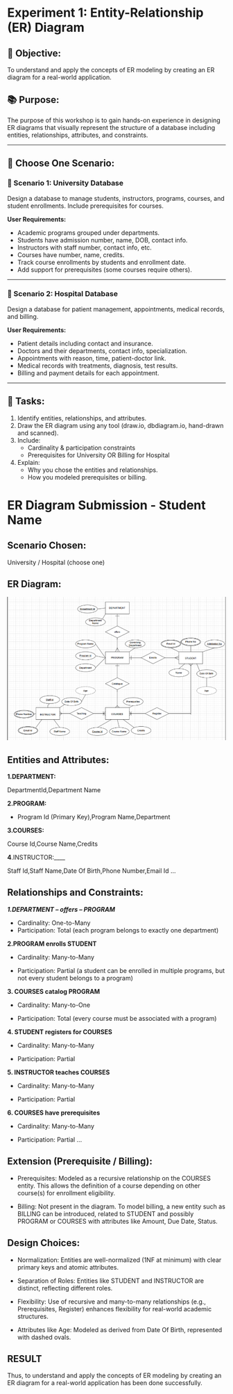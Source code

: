 # Experiment 1: Entity-Relationship (ER) Diagram

## 🎯 Objective:
To understand and apply the concepts of ER modeling by creating an ER diagram for a real-world application.

## 📚 Purpose:
The purpose of this workshop is to gain hands-on experience in designing ER diagrams that visually represent the structure of a database including entities, relationships, attributes, and constraints.

---

## 🧪 Choose One Scenario:

### 🔹 Scenario 1: University Database
Design a database to manage students, instructors, programs, courses, and student enrollments. Include prerequisites for courses.

**User Requirements:**
- Academic programs grouped under departments.
- Students have admission number, name, DOB, contact info.
- Instructors with staff number, contact info, etc.
- Courses have number, name, credits.
- Track course enrollments by students and enrollment date.
- Add support for prerequisites (some courses require others).

---

### 🔹 Scenario 2: Hospital Database
Design a database for patient management, appointments, medical records, and billing.

**User Requirements:**
- Patient details including contact and insurance.
- Doctors and their departments, contact info, specialization.
- Appointments with reason, time, patient-doctor link.
- Medical records with treatments, diagnosis, test results.
- Billing and payment details for each appointment.

---

## 📝 Tasks:
1. Identify entities, relationships, and attributes.
2. Draw the ER diagram using any tool (draw.io, dbdiagram.io, hand-drawn and scanned).
3. Include:
   - Cardinality & participation constraints
   - Prerequisites for University OR Billing for Hospital
4. Explain:
   - Why you chose the entities and relationships.
   - How you modeled prerequisites or billing.

# ER Diagram Submission - Student Name

## Scenario Chosen:
University / Hospital (choose one)

## ER Diagram:
![alt text](image.png)

## Entities and Attributes:
__1.__DEPARTMENT:____

DepartmentId,Department Name

__2.__PROGRAM__:__

* Program Id (Primary Key),Program Name,Department 

__3.__COURSES:____

Course Id,Course Name,Credits

__4__.INSTRUCTOR:____

Staff Id,Staff Name,Date Of Birth,Phone Number,Email Id
...

## Relationships and Constraints:
___1._DEPARTMENT – offers – PROGRAM____

* Cardinality: One-to-Many
* Participation: Total (each program belongs to exactly one department)

__2.PROGRAM enrolls STUDENT__

* Cardinality: Many-to-Many

* Participation: Partial (a student can be enrolled in multiple programs, but not every student belongs to a program)

__3. COURSES catalog PROGRAM__

* Cardinality: Many-to-One

* Participation: Total (every course must be associated with a program)

__4. STUDENT registers for COURSES__

* Cardinality: Many-to-Many

* Participation: Partial

__5. INSTRUCTOR teaches COURSES__

* Cardinality: Many-to-Many

* Participation: Partial

__6. COURSES have prerequisites__
* Cardinality: Many-to-Many

* Participation: Partial ...


## Extension (Prerequisite / Billing):
* Prerequisites: Modeled as a recursive relationship on the COURSES entity. This allows the definition of a course depending on other course(s) for enrollment eligibility.

* Billing: Not present in the diagram. To model billing, a new entity such as BILLING can be introduced, related to STUDENT and possibly PROGRAM or COURSES with attributes like Amount, Due Date, Status.

## Design Choices:
* Normalization: Entities are well-normalized (1NF at minimum) with clear primary keys and atomic attributes.

* Separation of Roles: Entities like STUDENT and INSTRUCTOR are distinct, reflecting different roles.

* Flexibility: Use of recursive and many-to-many relationships (e.g., Prerequisites, Register) enhances flexibility for real-world academic structures.

* Attributes like Age: Modeled as derived from Date Of Birth, represented with dashed ovals.

## RESULT
Thus, to understand and apply the concepts of ER modeling by creating an ER diagram for a real-world application has been done successfully.